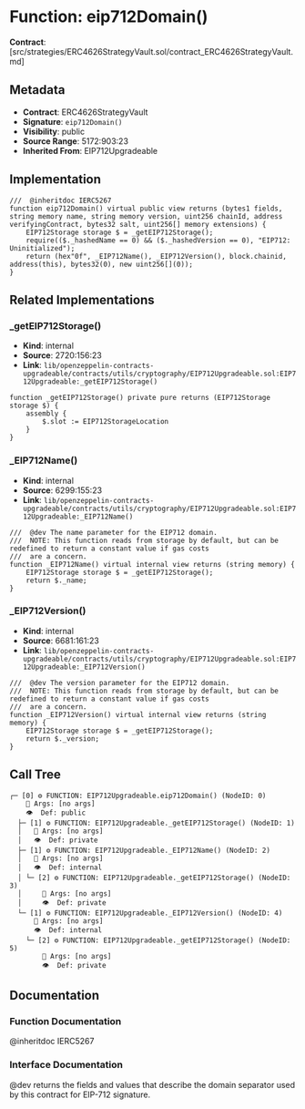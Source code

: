 # Function: eip712Domain()

**Contract**: [src/strategies/ERC4626StrategyVault.sol/contract_ERC4626StrategyVault.md]

## Metadata

- **Contract**: ERC4626StrategyVault
- **Signature**: `eip712Domain()`
- **Visibility**: public
- **Source Range**: 5172:903:23
- **Inherited From**: EIP712Upgradeable

## Implementation

```solidity
///  @inheritdoc IERC5267
function eip712Domain() virtual public view returns (bytes1 fields, string memory name, string memory version, uint256 chainId, address verifyingContract, bytes32 salt, uint256[] memory extensions) {
    EIP712Storage storage $ = _getEIP712Storage();
    require(($._hashedName == 0) && ($._hashedVersion == 0), "EIP712: Uninitialized");
    return (hex"0f", _EIP712Name(), _EIP712Version(), block.chainid, address(this), bytes32(0), new uint256[](0));
}
```

## Related Implementations

### _getEIP712Storage()

- **Kind**: internal
- **Source**: 2720:156:23
- **Link**: `lib/openzeppelin-contracts-upgradeable/contracts/utils/cryptography/EIP712Upgradeable.sol:EIP712Upgradeable:_getEIP712Storage()`

```solidity
function _getEIP712Storage() private pure returns (EIP712Storage storage $) {
    assembly {
        $.slot := EIP712StorageLocation
    }
}
```

### _EIP712Name()

- **Kind**: internal
- **Source**: 6299:155:23
- **Link**: `lib/openzeppelin-contracts-upgradeable/contracts/utils/cryptography/EIP712Upgradeable.sol:EIP712Upgradeable:_EIP712Name()`

```solidity
///  @dev The name parameter for the EIP712 domain.
///  NOTE: This function reads from storage by default, but can be redefined to return a constant value if gas costs
///  are a concern.
function _EIP712Name() virtual internal view returns (string memory) {
    EIP712Storage storage $ = _getEIP712Storage();
    return $._name;
}
```

### _EIP712Version()

- **Kind**: internal
- **Source**: 6681:161:23
- **Link**: `lib/openzeppelin-contracts-upgradeable/contracts/utils/cryptography/EIP712Upgradeable.sol:EIP712Upgradeable:_EIP712Version()`

```solidity
///  @dev The version parameter for the EIP712 domain.
///  NOTE: This function reads from storage by default, but can be redefined to return a constant value if gas costs
///  are a concern.
function _EIP712Version() virtual internal view returns (string memory) {
    EIP712Storage storage $ = _getEIP712Storage();
    return $._version;
}
```

## Call Tree

```
┌─ [0] ⚙️ FUNCTION: EIP712Upgradeable.eip712Domain() (NodeID: 0)
    💬 Args: [no args]
    👁️  Def: public
  ├─ [1] ⚙️ FUNCTION: EIP712Upgradeable._getEIP712Storage() (NodeID: 1)
  │   💬 Args: [no args]
  │   👁️  Def: private
  ├─ [1] ⚙️ FUNCTION: EIP712Upgradeable._EIP712Name() (NodeID: 2)
  │   💬 Args: [no args]
  │   👁️  Def: internal
  │ └─ [2] ⚙️ FUNCTION: EIP712Upgradeable._getEIP712Storage() (NodeID: 3)
  │     💬 Args: [no args]
  │     👁️  Def: private
  └─ [1] ⚙️ FUNCTION: EIP712Upgradeable._EIP712Version() (NodeID: 4)
      💬 Args: [no args]
      👁️  Def: internal
    └─ [2] ⚙️ FUNCTION: EIP712Upgradeable._getEIP712Storage() (NodeID: 5)
        💬 Args: [no args]
        👁️  Def: private
```

## Documentation

### Function Documentation

 @inheritdoc IERC5267

### Interface Documentation

 @dev returns the fields and values that describe the domain separator used by this contract for EIP-712
 signature.
